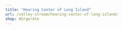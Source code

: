 ```yaml
---
title: "Hearing Center of Long Island"
url: /valley-stream/hearing-center-of-long-island/
shop: Hörgeräte
---
```

